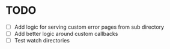 # TODO

- [ ] Add logic for serving custom error pages from sub directory
- [ ] Add better logic around custom callbacks
- [ ] Test watch directories
